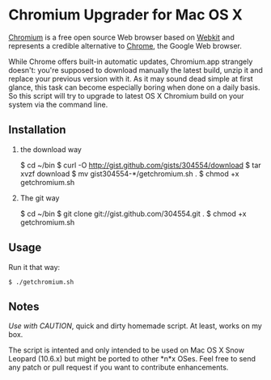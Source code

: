 Chromium Upgrader for Mac OS X
==============================

[Chromium](http://www.chromium.org/) is a free open source Web browser based on [Webkit](http://webkit.org/) and represents a credible alternative to [Chrome](http://www.google.com/chrome), the Google Web browser.

While Chrome offers built-in automatic updates, Chromium.app strangely doesn't: you're supposed to download manually the latest build, unzip it and replace your previous version with it. As it may sound dead simple at first glance, this task can become especially boring when done on a daily basis. So this script will try to upgrade to latest OS X Chromium build on your system via the command line.

Installation
------------

1. the download way

    $ cd ~/bin
    $ curl -O http://gist.github.com/gists/304554/download
    $ tar xvzf download
    $ mv gist304554-*/getchromium.sh .
    $ chmod +x getchromium.sh

2. The git way 

    $ cd ~/bin
    $ git clone git://gist.github.com/304554.git .
    $ chmod +x getchromium.sh

Usage
-----

Run it that way:

    $ ./getchromium.sh

Notes
-----

*Use with CAUTION*, quick and dirty homemade script. At least, works on my box.

The script is intented and only intended to be used on Mac OS X Snow Leopard (10.6.x) but might be ported to other \*n*x OSes. Feel free to send any patch or pull request if you want to contribute enhancements.